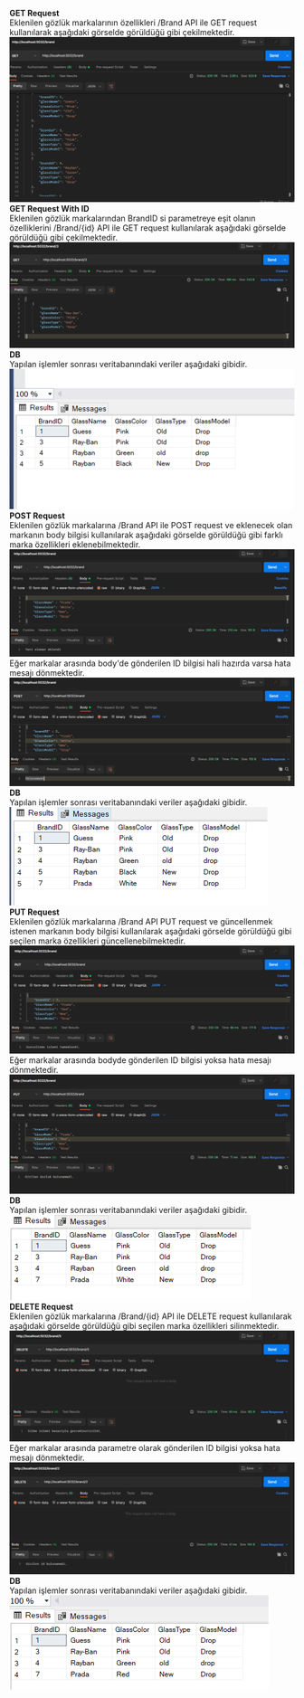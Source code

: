 **GET Request**<br/>
Eklenilen gözlük markalarının özellikleri /Brand API ile GET request kullanılarak aşağıdaki görselde görüldüğü gibi çekilmektedir.
![text](https://github.com/AKBANK-Patika-FullStack-Bootcamp/DenizKoparan_Homeworks/blob/main/Week4/ScreenShots/get1.png)
<br/>
**GET Request With ID**<br/>
Eklenilen gözlük markalarından BrandID si parametreye eşit olanın özelliklerini /Brand/{id} API ile GET request kullanılarak aşağıdaki görselde görüldüğü gibi çekilmektedir.
![text](https://github.com/AKBANK-Patika-FullStack-Bootcamp/DenizKoparan_Homeworks/blob/main/Week4/ScreenShots/getWithID.PNG)
<br/>
**DB**<br/>
Yapılan işlemler sonrası veritabanındaki veriler aşağıdaki gibidir.
![text](https://github.com/AKBANK-Patika-FullStack-Bootcamp/DenizKoparan_Homeworks/blob/main/Week4/ScreenShots/db1.PNG)
<br/>
**POST Request**<br/>
Eklenilen gözlük markalarına /Brand API ile POST request ve eklenecek olan markanın body bilgisi kullanılarak aşağıdaki görselde görüldüğü gibi farklı marka özellikleri eklenebilmektedir.
![text](https://github.com/AKBANK-Patika-FullStack-Bootcamp/DenizKoparan_Homeworks/blob/main/Week4/ScreenShots/postSuccess.PNG)
Eğer markalar arasında body'de gönderilen ID bilgisi hali hazırda varsa hata mesajı dönmektedir.
![text](https://github.com/AKBANK-Patika-FullStack-Bootcamp/DenizKoparan_Homeworks/blob/main/Week4/ScreenShots/postWrong.PNG)
<br/>
**DB**<br/>
Yapılan işlemler sonrası veritabanındaki veriler aşağıdaki gibidir.
![text](https://github.com/AKBANK-Patika-FullStack-Bootcamp/DenizKoparan_Homeworks/blob/main/Week4/ScreenShots/db2.PNG)
<br/>
**PUT Request**<br/>
Eklenilen gözlük markalarına /Brand API PUT request ve güncellenmek istenen markanın body bilgisi kullanılarak aşağıdaki görselde görüldüğü gibi seçilen marka özellikleri güncellenebilmektedir.
![text](https://github.com/AKBANK-Patika-FullStack-Bootcamp/DenizKoparan_Homeworks/blob/main/Week4/ScreenShots/putSuccess.PNG)
Eğer markalar arasında bodyde gönderilen ID bilgisi yoksa hata mesajı dönmektedir.
![text](https://github.com/AKBANK-Patika-FullStack-Bootcamp/DenizKoparan_Homeworks/blob/main/Week4/ScreenShots/putWrong.PNG)
<br/>
**DB**<br/>
Yapılan işlemler sonrası veritabanındaki veriler aşağıdaki gibidir.
![text](https://github.com/AKBANK-Patika-FullStack-Bootcamp/DenizKoparan_Homeworks/blob/main/Week4/ScreenShots/db3.PNG)
<br/>
**DELETE Request**<br/>
Eklenilen gözlük markalarına /Brand/{id} API ile DELETE request kullanılarak aşağıdaki görselde görüldüğü gibi seçilen marka özellikleri silinmektedir.
![text](https://github.com/AKBANK-Patika-FullStack-Bootcamp/DenizKoparan_Homeworks/blob/main/Week4/ScreenShots/deleteSuccess.PNG)
Eğer markalar arasında parametre olarak gönderilen ID bilgisi yoksa hata mesajı dönmektedir.
![text](https://github.com/AKBANK-Patika-FullStack-Bootcamp/DenizKoparan_Homeworks/blob/main/Week4/ScreenShots/deleteWrong.PNG)
**DB**<br/>
Yapılan işlemler sonrası veritabanındaki veriler aşağıdaki gibidir.
![text](https://github.com/AKBANK-Patika-FullStack-Bootcamp/DenizKoparan_Homeworks/blob/main/Week4/ScreenShots/db4.PNG)
<br/>
